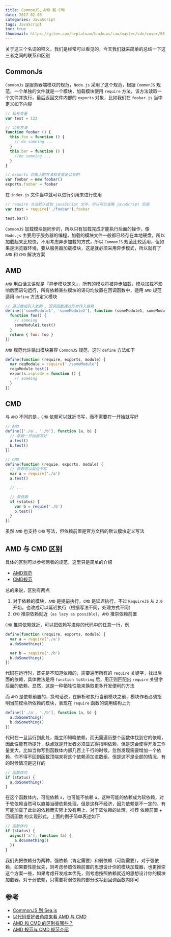 ```yaml
---
title: CommonJS、AMD 和 CMD
date: 2017-02-03
categories: JavaScript
tags: JavaScript
toc: true
thumbnail: https://gitee.com/heptaluan/backups/raw/master/cdn/cover/05.webp
---
```


关于这三个名词的释义，我们是经常可以看见的，今天我们就来简单的总结一下这三者之间的联系和区别

<!--more-->

## CommonJs

`CommonJs` 是服务器端模块的规范，`Node.js` 采用了这个规范，根据 `CommonJS` 规范，一个单独的文件就是一个模块，加载模块使用 `require` 方法，该方法读取一个文件并执行，最后返回文件内部的 `exports` 对象，比如我们在 `foobar.js` 当中定义如下内容

```js
// 私有变量
var test = 123

// 公有方法
function foobar () {
  this.foo = function () {
    // do someing ...
  }
  this.bar = function () {
    //do someing ...
  }
}

// exports 对象上的方法和变量是公有的
var foobar = new foobar()
exports.foobar = foobar
```

在 `index.js` 文件当中就可以进行引用来进行使用

```js
// require 方法默认读取 javaScript 文件，所以可以省略 javaScript 后缀
var test = require('./foobar').foobar

test.bar()
```

`CommonJS` 加载模块是同步的，所以只有加载完成才能执行后面的操作，像 `Node.js` 主要用于服务器的编程，加载的模块文件一般都已经存在本地硬盘，所以加载起来比较快，不用考虑异步加载的方式，所以 `CommonJS` 规范比较适用，但如果是浏览器环境，要从服务器加载模块，这是就必须采用异步模式，所以就有了 `AMD` 和 `CMD` 解决方案


## AMD

`AMD` 用白话文讲就是『异步模块定义』，所有的模块将被异步加载，模块加载不影响后面语句运行，所有依赖某些模块的语句均放置在回调函数中，适用 `AMD` 规范适用 `define` 方法定义模块

```js
// 通过数组引入依赖 ，回调函数通过形参传入依赖
define(['someModule1', 'someModule2'], function (someModule1, someModule2) {
  function foo() {
    // someing
    someModule1.test()
  }
  return { foo: foo }
})
```

`AMD` 规范允许输出模块兼容 `CommonJS` 规范，这时 `define` 方法如下

```js
define(function (require, exports, module) {
  var reqModule = require('./someModule')
  requModule.test()
  exports.asplode = function () {
    // someing
  }
})
```

## CMD

与 `AMD` 不同的是，`CMD` 依赖可以就近书写，而不需要在一开始就写好

```js
// AMD
define(['./a', './b'], function (a, b) {
  // 依赖一开始就写好
  a.test()
  b.test()
})

// CMD
define(function (requie, exports, module) {
  // 依赖可以就近书写
  var a = require('./a')
  a.test()

  // ...

  // 软依赖
  if (status) {
    var b = requie('./b')
    b.test()
  }
})
```

虽然 `AMD` 也支持 `CMD` 写法，但依赖前置是官方文档的默认模块定义写法

## AMD 与 CMD 区别

具体的区别可以参考两者的规范，这里只是简单的介绍

* [AMD规范](https://github.com/amdjs/amdjs-api/wiki/AMD)
* [CMD规范](https://github.com/seajs/seajs/issues/242)

总的来说，区别有两点

1. 对于依赖的模块，`AMD` 是提前执行，`CMD` 是延迟执行，不过 `RequireJS` 从 `2.0` 开始，也改成可以延迟执行（根据写法不同，处理方式不同）
2. `CMD` 推崇依赖就近（`as lazy as possible`），`AMD` 推崇依赖前置

`CMD` 推崇依赖就近，可以把依赖写进你的代码中的任意一行，例

```js
define(function (require, exports, module) {
  var a = require('./a')
  a.doSomething()

  var b = require('./b')
  b.doSomething()
})
```

代码在运行时，首先是不知道依赖的，需要遍历所有的 `require` 关键字，找出后面的依赖，具体做法是将 `function toString` 后，用正则匹配出 `require` 关键字后面的依赖，显然，这是一种牺牲性能来换取更多开发便利的方法

而 `AMD` 是依赖前置的，换句话说，在解析和执行当前模块之前，模块作者必须指明当前模块所依赖的模块，表现在 `require` 函数的调用结构上为

```js
define(['./a', './b'], function (a, b) {
  a.doSomething()
  b.doSomething()
})
```

代码在一旦运行到此处，能立即知晓依赖，而无需遍历整个函数体找到它的依赖，因此性能有所提升，缺点就是开发者必须显式得指明依赖，但是这会使得开发工作量变大，比如当你写到函数体内部几百上千行的时候，忽然发现需要增加一个依赖，你不得不回到函数顶端来将这个依赖添加进数组，但是这不是全部的情况，有的时候情况是这样的

```js
// 函数体内
if (status) {
  a.doSomething()
}
```

在这个函数体内，可能依赖 `a`，也可能不依赖 `a`，这种可能的依赖成为软依赖，对于软依赖当然可以直接当硬依赖处理，但是这样不经济，因为依赖是不一定的，有可能加载了此处的依赖而实际上没有用上，对于软依赖的处理，推荐 依赖前置 + 回调函数 的实现形式，上面的例子简单表述如下

```js
// 函数体内
if (status) {
  async(['a'], function (a) {
    a.doSomething()
  })
}
```

我们先把依赖分为两种，强依赖（肯定需要）和弱依赖（可能需要），对于强依赖，如果要性能优先，则考虑参照依赖前置的思想设计你的模块加载器，也更推崇这个方案一些，如果考虑开发成本优先，则考虑按照依赖就近的思想设计你的模块加载器，对于弱依赖，只需要将弱依赖的部分改写到回调函数内即可








## 参考

* [CommonJS 到 Sea.js](https://github.com/seajs/seajs/issues/269)
* [以代码爱好者角度来看 AMD 与 CMD](http://www.cnblogs.com/dojo-lzz/p/4707725.html)
* [AMD 和 CMD 的区别有哪些？](https://www.zhihu.com/question/20351507/answer/14859415)
* [AMD 规范与 CMD 规范介绍](http://blog.chinaunix.net/uid-26672038-id-4112229.html)


